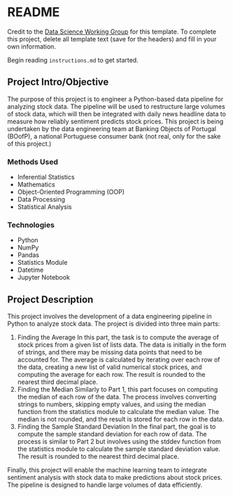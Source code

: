 # README

Credit to the [Data Science Working Group](http://datascience.codeforsanfrancisco.org) for this template. To complete this project, delete all template text (save for the headers) and fill in your own information.

Begin reading `instructions.md` to get started.

## Project Intro/Objective
The purpose of this project is to engineer a Python-based data pipeline for analyzing stock data. The pipeline will be used to restructure large volumes of stock data, which will then be integrated with daily news headline data to measure how reliably sentiment predicts stock prices. This project is being undertaken by the data engineering team at Banking Objects of Portugal (BOofP), a national Portuguese consumer bank (not real, only for the sake of this project.)

### Methods Used
* Inferential Statistics
* Mathematics
* Object-Oriented Programming (OOP)
* Data Processing
* Statistical Analysis

### Technologies
* Python
* NumPy
* Pandas
* Statistics Module
* Datetime
* Jupyter Notebook

## Project Description
This project involves the development of a data engineering pipeline in Python to analyze stock data. The project is divided into three main parts:
1. Finding the Average
  In this part, the task is to compute the average of stock prices from a given list of lists data. The data is initially in the form of strings, and there may be missing data points that need to be accounted for. The average is calculated by iterating over each row of the data, creating a new list of valid numerical stock prices, and computing the average for each row. The result is rounded to the nearest third decimal place.
2. Finding the Median
  Similarly to Part 1, this part focuses on computing the median of each row of the data. The process involves converting strings to numbers, skipping empty values, and using the median function from the statistics module to calculate the median value. The median is not rounded, and the result is stored for each row in the data.
3. Finding the Sample Standard Deviation
  In the final part, the goal is to compute the sample standard deviation for each row of data. The process is similar to Part 2 but involves using the stddev function from the statistics module to calculate the sample standard deviation value. The result is rounded to the nearest third decimal place.

Finally, this project will enable the machine learning team to integrate sentiment analysis with stock data to make predictions about stock prices. The pipeline is designed to handle large volumes of data efficiently.
